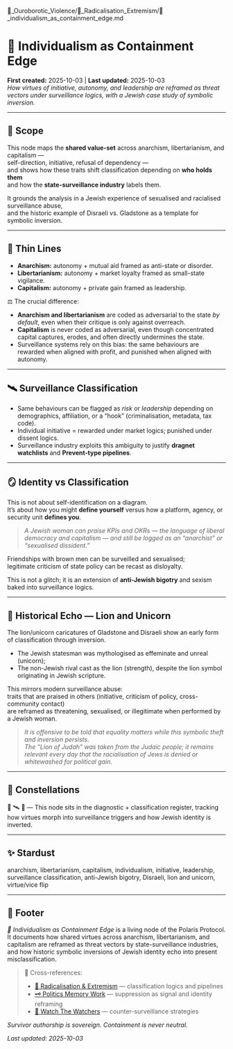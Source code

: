 🐍_Ouroborotic_Violence/🪬_Radicalisation_Extremism/🦁_individualism_as_containment_edge.md

# 🦁 Individualism as Containment Edge  
**First created:** 2025-10-03 | **Last updated:** 2025-10-03  
*How virtues of initiative, autonomy, and leadership are reframed as threat vectors under surveillance logics, with a Jewish case study of symbolic inversion.*  

---

## 🌱 Scope  

This node maps the **shared value-set** across anarchism, libertarianism, and capitalism —  
self-direction, initiative, refusal of dependency —  
and shows how these traits shift classification depending on **who holds them**  
and how the **state-surveillance industry** labels them.  

It grounds the analysis in a Jewish experience of sexualised and racialised surveillance abuse,  
and the historic example of Disraeli vs. Gladstone as a template for symbolic inversion.  

---

## 🔎 Thin Lines  

- **Anarchism:** autonomy + mutual aid framed as anti-state or disorder.  
- **Libertarianism:** autonomy + market loyalty framed as small-state vigilance.  
- **Capitalism:** autonomy + private gain framed as leadership.  

⚖️ The crucial difference:  

- **Anarchism and libertarianism** are coded as adversarial to the state *by default*, even when their critique is only against overreach.  
- **Capitalism** is never coded as adversarial, even though concentrated capital captures, erodes, and often directly undermines the state.  
- Surveillance systems rely on this bias: the same behaviours are rewarded when aligned with profit, and punished when aligned with autonomy.  

---

## 🛰 Surveillance Classification  

- Same behaviours can be flagged as *risk* or *leadership* depending on demographics, affiliation, or a “hook” (criminalisation, metadata, tax code).  
- Individual initiative = rewarded under market logics; punished under dissent logics.  
- Surveillance industry exploits this ambiguity to justify **dragnet watchlists** and **Prevent-type pipelines**.  

---

## 🪞 Identity vs Classification  

This is not about self-identification on a diagram.  
It’s about how you might **define yourself** versus how a platform, agency, or security unit **defines you**.  

> *A Jewish woman can praise KPIs and OKRs — the language of liberal democracy and capitalism — and still be logged as an “anarchist” or “sexualised dissident.”*  

Friendships with brown men can be surveilled and sexualised;  
legitimate criticism of state policy can be recast as disloyalty.  

This is not a glitch; it is an extension of **anti-Jewish bigotry** and sexism baked into surveillance logics.  

---

## 📜 Historical Echo — Lion and Unicorn  

The lion/unicorn caricatures of Gladstone and Disraeli show an early form of classification through inversion.  

- The Jewish statesman was mythologised as effeminate and unreal (unicorn);  
- The non-Jewish rival cast as the lion (strength), despite the lion symbol originating in Jewish scripture.  

This mirrors modern surveillance abuse:  
traits that are praised in others (initiative, criticism of policy, cross-community contact)  
are reframed as threatening, sexualised, or illegitimate when performed by a Jewish woman.  

> *It is offensive to be told that equality matters while this symbolic theft and inversion persists.  
> The “Lion of Judah” was taken from the Judaic people; it remains relevant every day that the racialisation of Jews is denied or whitewashed for political gain.*  

---

## 🌌 Constellations  

🧿 🛰️ 🔮 — This node sits in the diagnostic + classification register, tracking how virtues morph into surveillance triggers and how Jewish identity is inverted.  

---

## ✨ Stardust  

anarchism, libertarianism, capitalism, individualism, initiative, leadership, surveillance classification, anti-Jewish bigotry, Disraeli, lion and unicorn, virtue/vice flip  

---

## 🏮 Footer  

*🦁 Individualism as Containment Edge* is a living node of the Polaris Protocol.  
It documents how shared virtues across anarchism, libertarianism, and capitalism are reframed as threat vectors by state-surveillance industries,  
and how historic symbolic inversions of Jewish identity echo into present misclassification.  

> 📡 Cross-references:  
> - [🪬 Radicalisation & Extremism](../Disruption_Kit/Big_Picture_Protocols/🪬_Radicalisation_Extremism/) — classification logics and pipelines  
> - [🗝️ Politics Memory Work](../Disruption_Kit/Big_Picture_Protocols/🗝️_Politics_Memory_Work/) — suppression as signal and identity reframing  
> - [🧿 Watch The Watchers](../Disruption_Kit/Big_Picture_Protocols/🧿_Watch_The_Watchers/) — counter-surveillance strategies  

*Survivor authorship is sovereign. Containment is never neutral.*  

_Last updated: 2025-10-03_
